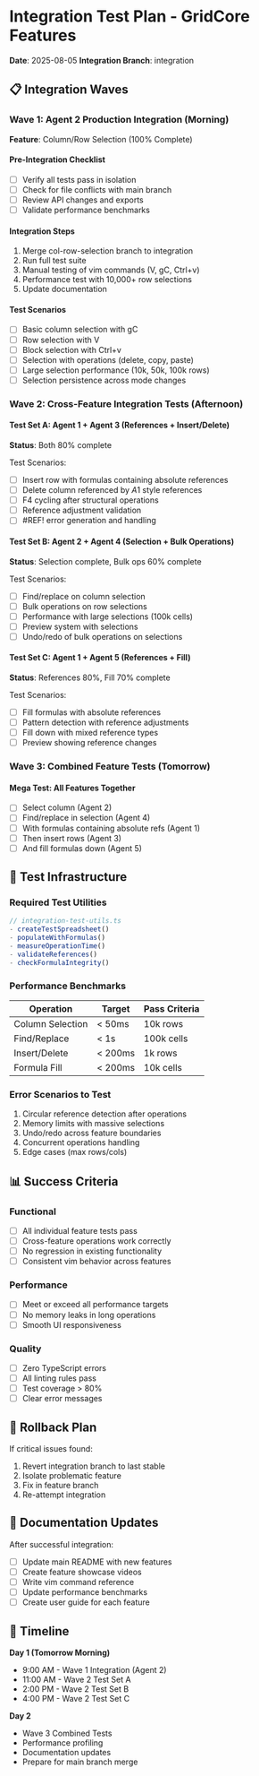 # Integration Test Plan - GridCore Features

**Date**: 2025-08-05
**Integration Branch**: integration

## 📋 Integration Waves

### Wave 1: Agent 2 Production Integration (Morning)
**Feature**: Column/Row Selection (100% Complete)

#### Pre-Integration Checklist
- [ ] Verify all tests pass in isolation
- [ ] Check for file conflicts with main branch
- [ ] Review API changes and exports
- [ ] Validate performance benchmarks

#### Integration Steps
1. Merge col-row-selection branch to integration
2. Run full test suite
3. Manual testing of vim commands (V, gC, Ctrl+v)
4. Performance test with 10,000+ row selections
5. Update documentation

#### Test Scenarios
- [ ] Basic column selection with gC
- [ ] Row selection with V  
- [ ] Block selection with Ctrl+v
- [ ] Selection with operations (delete, copy, paste)
- [ ] Large selection performance (10k, 50k, 100k rows)
- [ ] Selection persistence across mode changes

### Wave 2: Cross-Feature Integration Tests (Afternoon)

#### Test Set A: Agent 1 + Agent 3 (References + Insert/Delete)
**Status**: Both 80% complete

Test Scenarios:
- [ ] Insert row with formulas containing absolute references
- [ ] Delete column referenced by $A$1 style references
- [ ] F4 cycling after structural operations
- [ ] Reference adjustment validation
- [ ] #REF! error generation and handling

#### Test Set B: Agent 2 + Agent 4 (Selection + Bulk Operations)
**Status**: Selection complete, Bulk ops 60% complete

Test Scenarios:
- [ ] Find/replace on column selection
- [ ] Bulk operations on row selections
- [ ] Performance with large selections (100k cells)
- [ ] Preview system with selections
- [ ] Undo/redo of bulk operations on selections

#### Test Set C: Agent 1 + Agent 5 (References + Fill)
**Status**: References 80%, Fill 70% complete

Test Scenarios:
- [ ] Fill formulas with absolute references
- [ ] Pattern detection with reference adjustments
- [ ] Fill down with mixed reference types
- [ ] Preview showing reference changes

### Wave 3: Combined Feature Tests (Tomorrow)

#### Mega Test: All Features Together
- [ ] Select column (Agent 2)
- [ ] Find/replace in selection (Agent 4)
- [ ] With formulas containing absolute refs (Agent 1)
- [ ] Then insert rows (Agent 3)
- [ ] And fill formulas down (Agent 5)

## 🧪 Test Infrastructure

### Required Test Utilities
```typescript
// integration-test-utils.ts
- createTestSpreadsheet()
- populateWithFormulas() 
- measureOperationTime()
- validateReferences()
- checkFormulaIntegrity()
```

### Performance Benchmarks
| Operation | Target | Pass Criteria |
|-----------|---------|--------------|
| Column Selection | < 50ms | 10k rows |
| Find/Replace | < 1s | 100k cells |
| Insert/Delete | < 200ms | 1k rows |
| Formula Fill | < 200ms | 10k cells |

### Error Scenarios to Test
1. Circular reference detection after operations
2. Memory limits with massive selections
3. Undo/redo across feature boundaries
4. Concurrent operations handling
5. Edge cases (max rows/cols)

## 📊 Success Criteria

### Functional
- [ ] All individual feature tests pass
- [ ] Cross-feature operations work correctly
- [ ] No regression in existing functionality
- [ ] Consistent vim behavior across features

### Performance  
- [ ] Meet or exceed all performance targets
- [ ] No memory leaks in long operations
- [ ] Smooth UI responsiveness

### Quality
- [ ] Zero TypeScript errors
- [ ] All linting rules pass
- [ ] Test coverage > 80%
- [ ] Clear error messages

## 🚨 Rollback Plan

If critical issues found:
1. Revert integration branch to last stable
2. Isolate problematic feature
3. Fix in feature branch
4. Re-attempt integration

## 📝 Documentation Updates

After successful integration:
- [ ] Update main README with new features
- [ ] Create feature showcase videos
- [ ] Write vim command reference
- [ ] Update performance benchmarks
- [ ] Create user guide for each feature

## 🎯 Timeline

**Day 1 (Tomorrow Morning)**
- 9:00 AM - Wave 1 Integration (Agent 2)
- 11:00 AM - Wave 2 Test Set A
- 2:00 PM - Wave 2 Test Set B
- 4:00 PM - Wave 2 Test Set C

**Day 2**
- Wave 3 Combined Tests
- Performance profiling
- Documentation updates
- Prepare for main branch merge